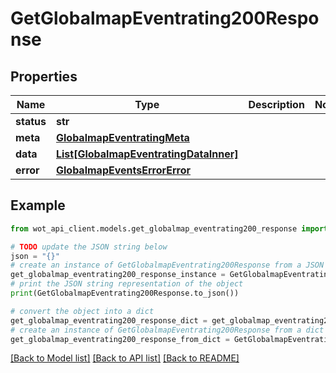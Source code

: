 # GetGlobalmapEventrating200Response


## Properties

Name | Type | Description | Notes
------------ | ------------- | ------------- | -------------
**status** | **str** |  | 
**meta** | [**GlobalmapEventratingMeta**](GlobalmapEventratingMeta.md) |  | 
**data** | [**List[GlobalmapEventratingDataInner]**](GlobalmapEventratingDataInner.md) |  | 
**error** | [**GlobalmapEventsErrorError**](GlobalmapEventsErrorError.md) |  | 

## Example

```python
from wot_api_client.models.get_globalmap_eventrating200_response import GetGlobalmapEventrating200Response

# TODO update the JSON string below
json = "{}"
# create an instance of GetGlobalmapEventrating200Response from a JSON string
get_globalmap_eventrating200_response_instance = GetGlobalmapEventrating200Response.from_json(json)
# print the JSON string representation of the object
print(GetGlobalmapEventrating200Response.to_json())

# convert the object into a dict
get_globalmap_eventrating200_response_dict = get_globalmap_eventrating200_response_instance.to_dict()
# create an instance of GetGlobalmapEventrating200Response from a dict
get_globalmap_eventrating200_response_from_dict = GetGlobalmapEventrating200Response.from_dict(get_globalmap_eventrating200_response_dict)
```
[[Back to Model list]](../README.md#documentation-for-models) [[Back to API list]](../README.md#documentation-for-api-endpoints) [[Back to README]](../README.md)


